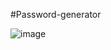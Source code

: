 #Password-generator

![image](https://user-images.githubusercontent.com/81670997/171089484-5491dbcb-1736-45d4-b5e4-5dfea3adfa5f.png)
